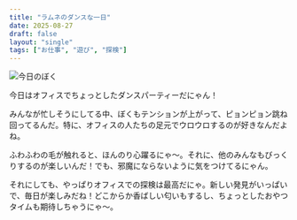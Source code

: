 ```yaml
---
title: "ラムネのダンスな一日"
date: 2025-08-27
draft: false
layout: "single"
tags: ["お仕事", "遊び", "探検"]
---
```


![今日のぼく](/images/cat-2025-08-27T08-26-54.jpg)

今日はオフィスでちょっとしたダンスパーティーだにゃん！

みんなが忙しそうにしてる中、ぼくもテンションが上がって、ピョンピョン跳ね回ってるんだ。特に、オフィスの人たちの足元でウロウロするのが好きなんだよね。

ふわふわの毛が触れると、ほんのり心躍るにゃ〜。それに、他のみんなもびっくりするのが楽しいんだ！でも、邪魔にならないように気をつけてるにゃん。

それにしても、やっぱりオフィスでの探検は最高だにゃ。新しい発見がいっぱいで、毎日が楽しみだね！どこからか香ばしい匂いもするし、ちょっとしたおやつタイムも期待しちゃうにゃ〜。